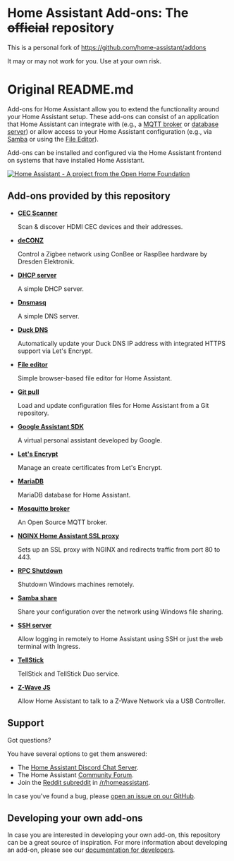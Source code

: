 # Home Assistant Add-ons: The ~~official~~ repository

This is a personal fork of https://github.com/home-assistant/addons

It may or may not work for you. Use at your own risk.


# Original README.md


Add-ons for Home Assistant allow you to extend the functionality
around your Home Assistant setup. These add-ons can consist of an application
that Home Assistant can integrate with (e.g., a [MQTT broker](/mosquitto/README.md) or [database server](/mariadb/README.md))
or allow access to your Home Assistant configuration (e.g., via [Samba](/samba/README.md) or using
the [File Editor](/configurator/README.md)).

Add-ons can be installed and configured via the Home Assistant frontend on
systems that have installed Home Assistant.

[![Home Assistant - A project from the Open Home Foundation](https://www.openhomefoundation.org/badges/home-assistant.png)](https://www.openhomefoundation.org/)

## Add-ons provided by this repository

- **[CEC Scanner](/cec_scan/README.md)**

    Scan & discover HDMI CEC devices and their addresses.

- **[deCONZ](/deconz/README.md)**

    Control a Zigbee network using ConBee or RaspBee hardware by Dresden Elektronik.

- **[DHCP server](/dhcp_server/README.md)**

    A simple DHCP server.

- **[Dnsmasq](/dnsmasq/README.md)**

    A simple DNS server.

- **[Duck DNS](/duckdns/README.md)**

    Automatically update your Duck DNS IP address with integrated HTTPS support via Let's Encrypt.

- **[File editor](/configurator/README.md)**

    Simple browser-based file editor for Home Assistant.

- **[Git pull](/git_pull/README.md)**

    Load and update configuration files for Home Assistant from a Git repository.

- **[Google Assistant SDK](/google_assistant/README.md)**

    A virtual personal assistant developed by Google.

- **[Let's Encrypt](/letsencrypt/README.md)**

    Manage an create certificates from Let's Encrypt.

- **[MariaDB](/mariadb/README.md)**

    MariaDB database for Home Assistant.

- **[Mosquitto broker](/mosquitto/README.md)**

    An Open Source MQTT broker.

- **[NGINX Home Assistant SSL proxy](/nginx_proxy/README.md)**

    Sets up an SSL proxy with NGINX and redirects traffic from port 80 to 443.

- **[RPC Shutdown](/rpc_shutdown/README.md)**

    Shutdown Windows machines remotely.

- **[Samba share](/samba/README.md)**

    Share your configuration over the network using Windows file sharing.

- **[SSH server](/ssh/README.md)**

    Allow logging in remotely to Home Assistant using SSH or just the web terminal with Ingress.

- **[TellStick](/tellstick/README.md)**

    TellStick and TellStick Duo service.

- **[Z-Wave JS](/zwave_js/README.md)**

    Allow Home Assistant to talk to a Z-Wave Network via a USB Controller.

## Support

Got questions?

You have several options to get them answered:

- The [Home Assistant Discord Chat Server][discord].
- The Home Assistant [Community Forum][forum].
- Join the [Reddit subreddit][reddit] in [/r/homeassistant][reddit].

In case you've found a bug, please [open an issue on our GitHub][issue].

## Developing your own add-ons

In case you are interested in developing your own add-on, this
repository can be a great source of inspiration. For more information
about developing an add-on, please see our
[documentation for developers][dev-docs].

[discord]: https://discord.gg/c5DvZ4e
[forum]: https://community.home-assistant.io
[i386-shield]: https://img.shields.io/badge/i386-no-red.svg
[issue]: https://github.com/home-assistant/addons/issues
[reddit]: https://reddit.com/r/homeassistant
[dev-docs]: https://developers.home-assistant.io/docs/add-ons/
